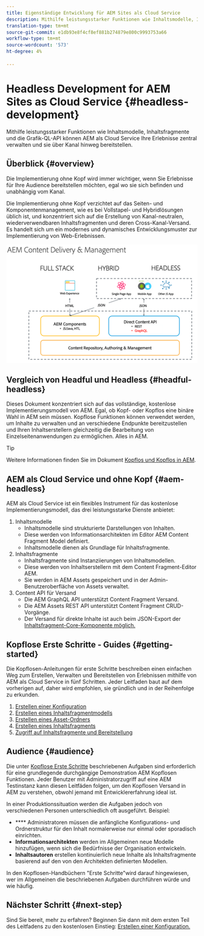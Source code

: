 ```yaml
---
title: Eigenständige Entwicklung für AEM Sites als Cloud Service
description: Mithilfe leistungsstarker Funktionen wie Inhaltsmodelle, Inhaltsfragmente und die Grafik-QL-API können AEM als Cloud Service Ihre Erlebnisse zentral verwalten und sie über Kanal hinweg bereitstellen.
translation-type: tm+mt
source-git-commit: e1db93e8f4cf8ef881b274879e800c9993753a66
workflow-type: tm+mt
source-wordcount: '573'
ht-degree: 4%

---
```



# Headless Development for AEM Sites as Cloud Service {#headless-development}

Mithilfe leistungsstarker Funktionen wie Inhaltsmodelle, Inhaltsfragmente und die Grafik-QL-API können AEM als Cloud Service Ihre Erlebnisse zentral verwalten und sie über Kanal hinweg bereitstellen.

## Überblick {#overview}

Die Implementierung ohne Kopf wird immer wichtiger, wenn Sie Erlebnisse für Ihre Audience bereitstellen möchten, egal wo sie sich befinden und unabhängig vom Kanal.

Die Implementierung ohne Kopf verzichtet auf das Seiten- und Komponentenmanagement, wie es bei Vollstapel- und Hybridlösungen üblich ist, und konzentriert sich auf die Erstellung von Kanal-neutralen, wiederverwendbaren Inhaltsfragmenten und deren Cross-Kanal-Versand. Es handelt sich um ein modernes und dynamisches Entwicklungsmuster zur Implementierung von Web-Erlebnissen.

![AEM](assets/aem-implementation-models.png)

## Vergleich von Headful und Headless {#headful-headless}

Dieses Dokument konzentriert sich auf das vollständige, kostenlose Implementierungsmodell von AEM. Egal, ob Kopf- oder Kopflos eine binäre Wahl in AEM sein müssen. Kopflose Funktionen können verwendet werden, um Inhalte zu verwalten und an verschiedene Endpunkte bereitzustellen und Ihren Inhaltserstellern gleichzeitig die Bearbeitung von Einzelseitenanwendungen zu ermöglichen. Alles in AEM.

>[!TIP]
>
>Weitere Informationen finden Sie im Dokument [Kopflos und Kopflos in AEM](/help/implementing/developing/headful-headless.md).

## AEM als Cloud Service und ohne Kopf {#aem-headless}

AEM als Cloud Service ist ein flexibles Instrument für das kostenlose Implementierungsmodell, das drei leistungsstarke Dienste anbietet:

1. Inhaltsmodelle
   * Inhaltsmodelle sind strukturierte Darstellungen von Inhalten.
   * Diese werden von Informationsarchitekten im Editor AEM Content Fragment Model definiert.
   * Inhaltsmodelle dienen als Grundlage für Inhaltsfragmente.
1. Inhaltsfragmente
   * Inhaltsfragmente sind Instanziierungen von Inhaltsmodellen.
   * Diese werden von Inhaltserstellern mit dem Content Fragment-Editor AEM.
   * Sie werden in AEM Assets gespeichert und in der Admin-Benutzeroberfläche von Assets verwaltet.
1. Content API für Versand
   * Die AEM GraphQL API unterstützt Content Fragment Versand.
   * Die AEM Assets REST API unterstützt Content Fragment CRUD-Vorgänge.
   * Der Versand für direkte Inhalte ist auch beim JSON-Export der [Inhaltsfragment-Core-Komponente möglich.](https://docs.adobe.com/content/help/de/experience-manager-core-components/using/components/content-fragment-component.html)

## Kopflose Erste Schritte - Guides {#getting-started}

Die Kopflosen-Anleitungen für erste Schritte beschreiben einen einfachen Weg zum Erstellen, Verwalten und Bereitstellen von Erlebnissen mithilfe von AEM als Cloud Service in fünf Schritten. Jeder Leitfaden baut auf dem vorherigen auf, daher wird empfohlen, sie gründlich und in der Reihenfolge zu erkunden.

1. [Erstellen einer Konfiguration](getting-started/create-configuration.md)
1. [Erstellen eines Inhaltsfragmentmodells](getting-started/create-content-model.md)
1. [Erstellen eines Asset-Ordners](getting-started/create-assets-folder.md)
1. [Erstellen eines Inhaltsfragments](getting-started/create-content-fragment.md)
1. [Zugriff auf Inhaltsfragmente und Bereitstellung](getting-started/create-api-request.md)

## Audience {#audience}

Die unter [Kopflose Erste Schritte](#getting-started) beschriebenen Aufgaben sind erforderlich für eine grundlegende durchgängige Demonstration AEM Kopflosen Funktionen. Jeder Benutzer mit Administratorzugriff auf eine AEM Testinstanz kann diesen Leitfäden folgen, um den Kopflosen Versand in AEM zu verstehen, obwohl jemand mit Entwicklererfahrung ideal ist.

In einer Produktionssituation werden die Aufgaben jedoch von verschiedenen Personen unterschiedlich oft ausgeführt. Beispiel:

* **** Administratoren müssen die anfängliche Konfigurations- und Ordnerstruktur für den Inhalt normalerweise nur einmal oder sporadisch einrichten.
* **Informationsarchitekten** werden im Allgemeinen neue Modelle hinzufügen, wenn sich die Bedürfnisse der Organisation entwickeln.
* **Inhaltsautoren** erstellen kontinuierlich neue Inhalte als Inhaltsfragmente basierend auf den von den Architekten definierten Modellen.

In den Kopflosen-Handbüchern &quot;Erste Schritte&quot;wird darauf hingewiesen, wer im Allgemeinen die beschriebenen Aufgaben durchführen würde und wie häufig.

## Nächster Schritt {#next-step}

Sind Sie bereit, mehr zu erfahren? Beginnen Sie dann mit dem ersten Teil des Leitfadens zu den kostenlosen Einstieg: [Erstellen einer Konfiguration.](getting-started/create-configuration.md)
